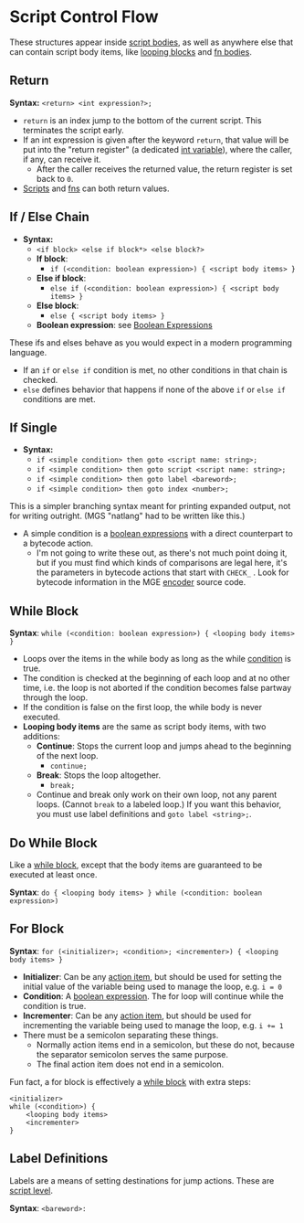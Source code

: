 # Script Control Flow

These structures appear inside [script bodies](scripts), as well as anywhere else that can contain script body items, like [looping blocks](script_control_flow) and [fn bodies](fns).

## Return

**Syntax:** `<return> <int expression?>;`

- `return` is an index jump to the bottom of the current script. This terminates the script early.
- If an int expression is given after the keyword `return`, that value will be put into the "return register" (a dedicated [int variable](state#integer-variables)), where the caller, if any, can receive it.
	- After the caller receives the returned value, the return register is set back to `0`.
- [Scripts](scripts) and [fns](fns) can both return values.

## If / Else Chain

- **Syntax:**
	- `<if block> <else if block*> <else block?>`
	- **If block**:
		- `if (<condition: boolean expression>) { <script body items> }`
	- **Else if block**:
		- `else if (<condition: boolean expression>) { <script body items> }`
	- **Else block**:
		- `else { <script body items> }`
	- **Boolean expression**: see [Boolean Expressions](expressions_and_operators#bool-expressions)

These ifs and elses behave as you would expect in a modern programming language.

- If an `if` or `else if` condition is met, no other conditions in that chain is checked.
- `else` defines behavior that happens if none of the above `if` or `else if` conditions are met.

## If Single

- **Syntax:**
	- `if <simple condition> then goto <script name: string>;` 
	- `if <simple condition> then goto script <script name: string>;` 
	- `if <simple condition> then goto label <bareword>;` 
	- `if <simple condition> then goto index <number>;`

This is a simpler branching syntax meant for printing expanded output, not for writing outright. (MGS "natlang" had to be written like this.)

- A simple condition is a [boolean expressions](expressions_and_operators#bool-expressions) with a direct counterpart to a bytecode action. 
	- I'm not going to write these out, as there's not much point doing it, but if you must find which kinds of comparisons are legal here, it's the parameters in bytecode actions that start with `CHECK_` . Look for bytecode information in the MGE [encoder](encoder) source code.

## While Block

**Syntax**: `while (<condition: boolean expression>) { <looping body items> }`

- Loops over the items in the while body as long as the while [condition](expressions_and_operators#bool-expressions) is true.
- The condition is checked at the beginning of each loop and at no other time, i.e. the loop is not aborted if the condition becomes false partway through the loop.
- If the condition is false on the first loop, the while body is never executed.
- **Looping body items** are the same as script body items, with two additions:
	- **Continue**: Stops the current loop and jumps ahead to the beginning of the next loop.
		- `continue;`
	- **Break**: Stops the loop altogether.
		- `break;`
	- Continue and break only work on their own loop, not any parent loops. (Cannot `break` to a labeled loop.) If you want this behavior, you must use label definitions and `goto label <string>;`.

## Do While Block

Like a [while block](#while-block), except that the body items are guaranteed to be executed at least once.

**Syntax**: `do { <looping body items> } while (<condition: boolean expression>)`

## For Block

**Syntax**: `for (<initializer>; <condition>; <incrementer>) { <looping body items> }`

- **Initializer**: Can be any [action item](actions), but should be used for setting the initial value of the variable being used to manage the loop, e.g. `i = 0`
- **Condition**: A [boolean expression](expressions_and_operators#bool-expressions). The for loop will continue while the condition is true.
- **Incrementer**: Can be any [action item](actions), but should be used for incrementing the variable being used to manage the loop, e.g. `i += 1`
- There must be a semicolon separating these things.
	- Normally action items end in a semicolon, but these do not, because the separator semicolon serves the same purpose.
	- The final action item does not end in a semicolon.

Fun fact, a for block is effectively a [while block](#while-block) with extra steps:

```
<initializer>
while (<condition>) {
	<looping body items>
	<incrementer>
}
```

## Label Definitions

Labels are a means of setting destinations for jump actions. These are [script level](scripts).

**Syntax**: `<bareword>:`
